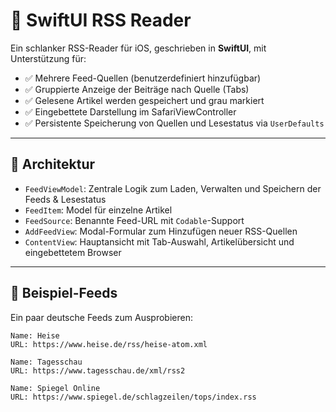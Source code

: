 # 📱 SwiftUI RSS Reader

Ein schlanker RSS-Reader für iOS, geschrieben in **SwiftUI**, mit Unterstützung für:

- ✅ Mehrere Feed-Quellen (benutzerdefiniert hinzufügbar)
- ✅ Gruppierte Anzeige der Beiträge nach Quelle (Tabs)
- ✅ Gelesene Artikel werden gespeichert und grau markiert
- ✅ Eingebettete Darstellung im SafariViewController
- ✅ Persistente Speicherung von Quellen und Lesestatus via `UserDefaults`

---

## 🧱 Architektur

- `FeedViewModel`: Zentrale Logik zum Laden, Verwalten und Speichern der Feeds & Lesestatus
- `FeedItem`: Model für einzelne Artikel
- `FeedSource`: Benannte Feed-URL mit `Codable`-Support
- `AddFeedView`: Modal-Formular zum Hinzufügen neuer RSS-Quellen
- `ContentView`: Hauptansicht mit Tab-Auswahl, Artikelübersicht und eingebettetem Browser

---

## 🧪 Beispiel-Feeds

Ein paar deutsche Feeds zum Ausprobieren:

```text
Name: Heise
URL: https://www.heise.de/rss/heise-atom.xml

Name: Tagesschau
URL: https://www.tagesschau.de/xml/rss2

Name: Spiegel Online
URL: https://www.spiegel.de/schlagzeilen/tops/index.rss
